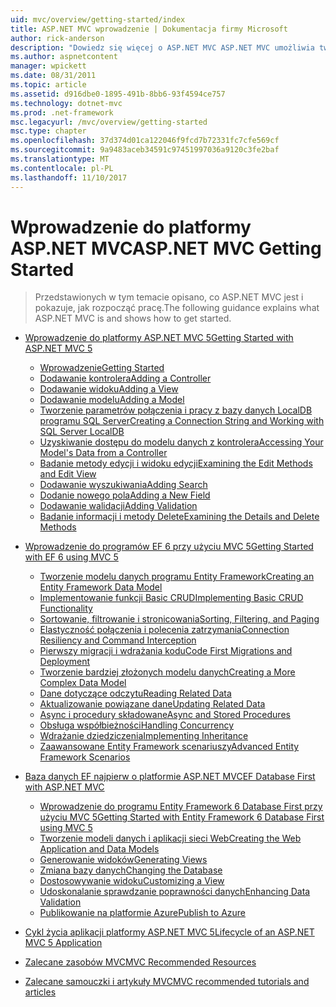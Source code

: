 ```yaml
---
uid: mvc/overview/getting-started/index
title: ASP.NET MVC wprowadzenie | Dokumentacja firmy Microsoft
author: rick-anderson
description: "Dowiedz się więcej o ASP.NET MVC ASP.NET MVC umożliwia tworzenie dynamicznych witryn sieci Web, który umożliwia czyste rozdzielenie problemy i że g sposób zaawansowane, na podstawie wzorców..."
ms.author: aspnetcontent
manager: wpickett
ms.date: 08/31/2011
ms.topic: article
ms.assetid: d916dbe0-1895-491b-8bb6-93f4594ce757
ms.technology: dotnet-mvc
ms.prod: .net-framework
msc.legacyurl: /mvc/overview/getting-started
msc.type: chapter
ms.openlocfilehash: 37d374d01ca122046f9fcd7b72331fc7cfe569cf
ms.sourcegitcommit: 9a9483aceb34591c97451997036a9120c3fe2baf
ms.translationtype: MT
ms.contentlocale: pl-PL
ms.lasthandoff: 11/10/2017
---
```

<a name="aspnet-mvc-getting-started"></a><span data-ttu-id="72c0b-103">Wprowadzenie do platformy ASP.NET MVC</span><span class="sxs-lookup"><span data-stu-id="72c0b-103">ASP.NET MVC Getting Started</span></span>
====================
> <span data-ttu-id="72c0b-104">Przedstawionych w tym temacie opisano, co ASP.NET MVC jest i pokazuje, jak rozpocząć pracę.</span><span class="sxs-lookup"><span data-stu-id="72c0b-104">The following guidance explains what ASP.NET MVC is and shows how to get started.</span></span>


- [<span data-ttu-id="72c0b-105">Wprowadzenie do platformy ASP.NET MVC 5</span><span class="sxs-lookup"><span data-stu-id="72c0b-105">Getting Started with ASP.NET MVC 5</span></span>](introduction/index.md)

    - [<span data-ttu-id="72c0b-106">Wprowadzenie</span><span class="sxs-lookup"><span data-stu-id="72c0b-106">Getting Started</span></span>](introduction/getting-started.md)
    - [<span data-ttu-id="72c0b-107">Dodawanie kontrolera</span><span class="sxs-lookup"><span data-stu-id="72c0b-107">Adding a Controller</span></span>](introduction/adding-a-controller.md)
    - [<span data-ttu-id="72c0b-108">Dodawanie widoku</span><span class="sxs-lookup"><span data-stu-id="72c0b-108">Adding a View</span></span>](introduction/adding-a-view.md)
    - [<span data-ttu-id="72c0b-109">Dodawanie modelu</span><span class="sxs-lookup"><span data-stu-id="72c0b-109">Adding a Model</span></span>](introduction/adding-a-model.md)
    - [<span data-ttu-id="72c0b-110">Tworzenie parametrów połączenia i pracy z bazy danych LocalDB programu SQL Server</span><span class="sxs-lookup"><span data-stu-id="72c0b-110">Creating a Connection String and Working with SQL Server LocalDB</span></span>](introduction/creating-a-connection-string.md)
    - [<span data-ttu-id="72c0b-111">Uzyskiwanie dostępu do modelu danych z kontrolera</span><span class="sxs-lookup"><span data-stu-id="72c0b-111">Accessing Your Model's Data from a Controller</span></span>](introduction/accessing-your-models-data-from-a-controller.md)
    - [<span data-ttu-id="72c0b-112">Badanie metody edycji i widoku edycji</span><span class="sxs-lookup"><span data-stu-id="72c0b-112">Examining the Edit Methods and Edit View</span></span>](introduction/examining-the-edit-methods-and-edit-view.md)
    - [<span data-ttu-id="72c0b-113">Dodawanie wyszukiwania</span><span class="sxs-lookup"><span data-stu-id="72c0b-113">Adding Search</span></span>](introduction/adding-search.md)
    - [<span data-ttu-id="72c0b-114">Dodanie nowego pola</span><span class="sxs-lookup"><span data-stu-id="72c0b-114">Adding a New Field</span></span>](introduction/adding-a-new-field.md)
    - [<span data-ttu-id="72c0b-115">Dodawanie walidacji</span><span class="sxs-lookup"><span data-stu-id="72c0b-115">Adding Validation</span></span>](introduction/adding-validation.md)
    - [<span data-ttu-id="72c0b-116">Badanie informacji i metody Delete</span><span class="sxs-lookup"><span data-stu-id="72c0b-116">Examining the Details and Delete Methods</span></span>](introduction/examining-the-details-and-delete-methods.md)
- [<span data-ttu-id="72c0b-117">Wprowadzenie do programów EF 6 przy użyciu MVC 5</span><span class="sxs-lookup"><span data-stu-id="72c0b-117">Getting Started with EF 6 using MVC 5</span></span>](getting-started-with-ef-using-mvc/index.md)

    - [<span data-ttu-id="72c0b-118">Tworzenie modelu danych programu Entity Framework</span><span class="sxs-lookup"><span data-stu-id="72c0b-118">Creating an Entity Framework Data Model</span></span>](getting-started-with-ef-using-mvc/creating-an-entity-framework-data-model-for-an-asp-net-mvc-application.md)
    - [<span data-ttu-id="72c0b-119">Implementowanie funkcji Basic CRUD</span><span class="sxs-lookup"><span data-stu-id="72c0b-119">Implementing Basic CRUD Functionality</span></span>](getting-started-with-ef-using-mvc/implementing-basic-crud-functionality-with-the-entity-framework-in-asp-net-mvc-application.md)
    - [<span data-ttu-id="72c0b-120">Sortowanie, filtrowanie i stronicowania</span><span class="sxs-lookup"><span data-stu-id="72c0b-120">Sorting, Filtering, and Paging</span></span>](getting-started-with-ef-using-mvc/sorting-filtering-and-paging-with-the-entity-framework-in-an-asp-net-mvc-application.md)
    - [<span data-ttu-id="72c0b-121">Elastyczność połączenia i polecenia zatrzymania</span><span class="sxs-lookup"><span data-stu-id="72c0b-121">Connection Resiliency and Command Interception</span></span>](getting-started-with-ef-using-mvc/connection-resiliency-and-command-interception-with-the-entity-framework-in-an-asp-net-mvc-application.md)
    - [<span data-ttu-id="72c0b-122">Pierwszy migracji i wdrażania kodu</span><span class="sxs-lookup"><span data-stu-id="72c0b-122">Code First Migrations and Deployment</span></span>](getting-started-with-ef-using-mvc/migrations-and-deployment-with-the-entity-framework-in-an-asp-net-mvc-application.md)
    - [<span data-ttu-id="72c0b-123">Tworzenie bardziej złożonych modelu danych</span><span class="sxs-lookup"><span data-stu-id="72c0b-123">Creating a More Complex Data Model</span></span>](getting-started-with-ef-using-mvc/creating-a-more-complex-data-model-for-an-asp-net-mvc-application.md)
    - [<span data-ttu-id="72c0b-124">Dane dotyczące odczytu</span><span class="sxs-lookup"><span data-stu-id="72c0b-124">Reading Related Data</span></span>](getting-started-with-ef-using-mvc/reading-related-data-with-the-entity-framework-in-an-asp-net-mvc-application.md)
    - [<span data-ttu-id="72c0b-125">Aktualizowanie powiązane dane</span><span class="sxs-lookup"><span data-stu-id="72c0b-125">Updating Related Data</span></span>](getting-started-with-ef-using-mvc/updating-related-data-with-the-entity-framework-in-an-asp-net-mvc-application.md)
    - [<span data-ttu-id="72c0b-126">Async i procedury składowane</span><span class="sxs-lookup"><span data-stu-id="72c0b-126">Async and Stored Procedures</span></span>](getting-started-with-ef-using-mvc/async-and-stored-procedures-with-the-entity-framework-in-an-asp-net-mvc-application.md)
    - [<span data-ttu-id="72c0b-127">Obsługa współbieżności</span><span class="sxs-lookup"><span data-stu-id="72c0b-127">Handling Concurrency</span></span>](getting-started-with-ef-using-mvc/handling-concurrency-with-the-entity-framework-in-an-asp-net-mvc-application.md)
    - [<span data-ttu-id="72c0b-128">Wdrażanie dziedziczenia</span><span class="sxs-lookup"><span data-stu-id="72c0b-128">Implementing Inheritance</span></span>](getting-started-with-ef-using-mvc/implementing-inheritance-with-the-entity-framework-in-an-asp-net-mvc-application.md)
    - [<span data-ttu-id="72c0b-129">Zaawansowane Entity Framework scenariuszy</span><span class="sxs-lookup"><span data-stu-id="72c0b-129">Advanced Entity Framework Scenarios</span></span>](getting-started-with-ef-using-mvc/advanced-entity-framework-scenarios-for-an-mvc-web-application.md)
- [<span data-ttu-id="72c0b-130">Baza danych EF najpierw o platformie ASP.NET MVC</span><span class="sxs-lookup"><span data-stu-id="72c0b-130">EF Database First with ASP.NET MVC</span></span>](database-first-development/index.md)

    - [<span data-ttu-id="72c0b-131">Wprowadzenie do programu Entity Framework 6 Database First przy użyciu MVC 5</span><span class="sxs-lookup"><span data-stu-id="72c0b-131">Getting Started with Entity Framework 6 Database First using MVC 5</span></span>](database-first-development/setting-up-database.md)
    - [<span data-ttu-id="72c0b-132">Tworzenie modeli danych i aplikacji sieci Web</span><span class="sxs-lookup"><span data-stu-id="72c0b-132">Creating the Web Application and Data Models</span></span>](database-first-development/creating-the-web-application.md)
    - [<span data-ttu-id="72c0b-133">Generowanie widoków</span><span class="sxs-lookup"><span data-stu-id="72c0b-133">Generating Views</span></span>](database-first-development/generating-views.md)
    - [<span data-ttu-id="72c0b-134">Zmiana bazy danych</span><span class="sxs-lookup"><span data-stu-id="72c0b-134">Changing the Database</span></span>](database-first-development/changing-the-database.md)
    - [<span data-ttu-id="72c0b-135">Dostosowywanie widoku</span><span class="sxs-lookup"><span data-stu-id="72c0b-135">Customizing a View</span></span>](database-first-development/customizing-a-view.md)
    - [<span data-ttu-id="72c0b-136">Udoskonalanie sprawdzanie poprawności danych</span><span class="sxs-lookup"><span data-stu-id="72c0b-136">Enhancing Data Validation</span></span>](database-first-development/enhancing-data-validation.md)
    - [<span data-ttu-id="72c0b-137">Publikowanie na platformie Azure</span><span class="sxs-lookup"><span data-stu-id="72c0b-137">Publish to Azure</span></span>](database-first-development/publish-to-azure.md)
- [<span data-ttu-id="72c0b-138">Cykl życia aplikacji platformy ASP.NET MVC 5</span><span class="sxs-lookup"><span data-stu-id="72c0b-138">Lifecycle of an ASP.NET MVC 5 Application</span></span>](lifecycle-of-an-aspnet-mvc-5-application.md)
- [<span data-ttu-id="72c0b-139">Zalecane zasobów MVC</span><span class="sxs-lookup"><span data-stu-id="72c0b-139">MVC Recommended Resources</span></span>](recommended-resources-for-mvc.md)
- [<span data-ttu-id="72c0b-140">Zalecane samouczki i artykuły MVC</span><span class="sxs-lookup"><span data-stu-id="72c0b-140">MVC recommended tutorials and articles</span></span>](mvc-learning-sequence.md)
